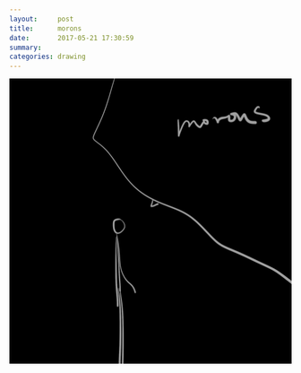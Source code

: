 ```yaml
---
layout:     post
title:      morons
date:       2017-05-21 17:30:59
summary:    
categories: drawing
---
```

![morons](/images/diary/morons.png ".")
